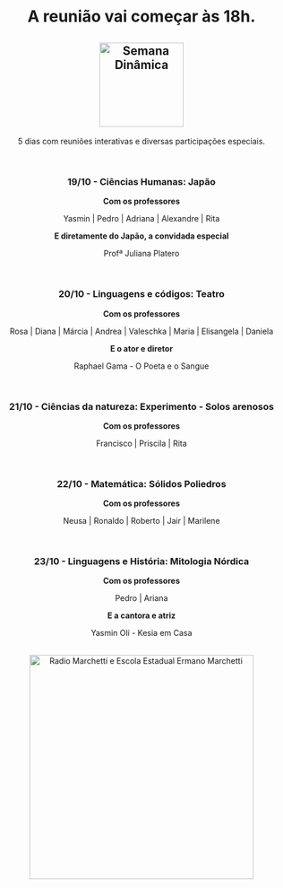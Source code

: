 <div align="center">
<h1>A reunião vai começar às 18h.</h1>

## <img alt="Semana Dinâmica" src="https://firebasestorage.googleapis.com/v0/b/ermanomarchetti.appspot.com/o/assets%2FSDLogo.png?alt=media&token=038fd0bf-6724-45fb-97d2-b3d27cb1a4cb" height="150px" />
5 dias com reuniões interativas e diversas participações especiais.

<br />

<h3>19/10 - Ciências Humanas: Japão</h3>

**Com os professores**

Yasmin | Pedro | Adriana | Alexandre | Rita

**E diretamente do Japão, a convidada especial**

Profª Juliana Platero

<br />

<h3>20/10 - Linguagens e códigos: Teatro</h3>

**Com os professores**

Rosa | Diana | Márcia | Andrea | Valeschka | Maria | Elisangela | Daniela

**E o ator e diretor**

Raphael Gama - O Poeta e o Sangue

<br />

<h3>21/10 - Ciências da natureza: Experimento - Solos arenosos</h3>

**Com os professores**

Francisco | Priscila | Rita

<br />

<h3>22/10 - Matemática: Sólidos Poliedros</h3>

**Com os professores**

Neusa | Ronaldo | Roberto | Jair | Marilene

<br />

<h3>23/10 - Linguagens e História: Mitologia Nórdica</h3>

**Com os professores**

Pedro | Ariana

**E a cantora e atriz**

Yasmin Olí - Kesia em Casa

<br />

<img alt="Radio Marchetti e Escola Estadual Ermano Marchetti" src="https://firebasestorage.googleapis.com/v0/b/ermanomarchetti.appspot.com/o/assets%2Fgithub.svg?alt=media&token=c67a5907-4523-4a64-a396-0b86f9747aa4" width="400px" />

</div>
